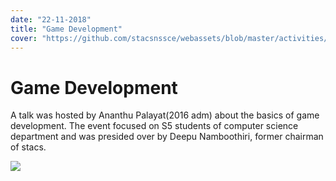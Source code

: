 ```yaml
---
date: "22-11-2018"
title: "Game Development"
cover: "https://github.com/stacsnssce/webassets/blob/master/activities/Page-2-Image-4.jpg?raw=true"
---
```

# Game Development

A talk was hosted by Ananthu Palayat(2016 adm) about the basics of game development. The event focused on S5 students of computer science department and was presided over by Deepu Namboothiri, former chairman of stacs.

![](https://github.com/stacsnssce/webassets/blob/master/activities/Page-2-Image-4.jpg?raw=true)